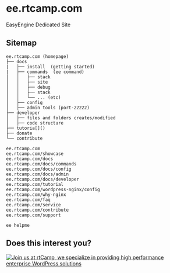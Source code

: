 ee.rtcamp.com
=============

EasyEngine Dedicated Site

## Sitemap
```
ee.rtcamp.com (homepage)
├── docs
|   ├── install  (getting started)
|   ├── commands  (ee command)
│   │   ├── stack
│   │   ├── site
│   │   ├── debug
│   │   ├── stack
│   │   └── ... (etc)
│   ├── config
│   ├── admin tools (port-22222)
├── developer
│   ├── files and folders creates/modified
│   ├── code structure
├── tutoria[]()
├── donate
└── contribute
```
```
ee.rtcamp.com
ee.rtcamp.com/showcase
ee.rtcamp.com/docs
ee.rtcamp.com/docs/commands
ee.rtcamp.com/docs/config
ee.rtcamp.com/docs/admin
ee.rtcamp.com/docs/developer
ee.rtcamp.com/tutorial
ee.rtcamp.com/wordpress-nginx/config
ee.rtcamp.com/why-nginx
ee.rtcamp.com/faq
ee.rtcamp.com/service
ee.rtcamp.com/contribute
ee.rtcamp.com/support

ee helpme
```

## Does this interest you?

<a href="https://rtcamp.com/"><img src="https://rtcamp.com/wp-content/uploads/2019/04/github-banner@2x.png" alt="Join us at rtCamp, we specialize in providing high performance enterprise WordPress solutions"></a>
